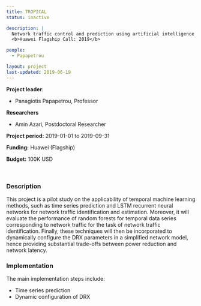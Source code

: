 ```yaml
---
title: TROPICAL
status: inactive

description: |
  Network traffic control and prediction using artificial intelligence  <br>
  <b>Huawei Flagship Call: 2019</b>

people:
  - Papapetrou

layout: project
last-updated: 2019-06-19
---
```


**Project leader**:
- Panagiotis Papapetrou, Professor

**Researchers**
- Amin Azari, Postdoctoral Researcher

**Project period:** 2019-01-01 to 2019-09-31

**Funding:** Huawei (Flagship)

**Budget:** 100K USD

<br>

### Description
This project is a pilot study on the applicability of temporal machine learning methods, such as time series prediction and LSTM recurrent neural networks for network traffic identification and estimation. Moreover, it will evaluate the performance of random forests for temporal data series corresponding to network traffic for the task of network traffic identification. Finally, these techniques will then be incorporated to dynamically configure the DRX parameters in a simplified network model, hence providing substantial trade-offs between power reduction and network latency.

### Implementation

The main implementation steps include:
 * Time series prediction
 * Dynamic configuration of DRX
